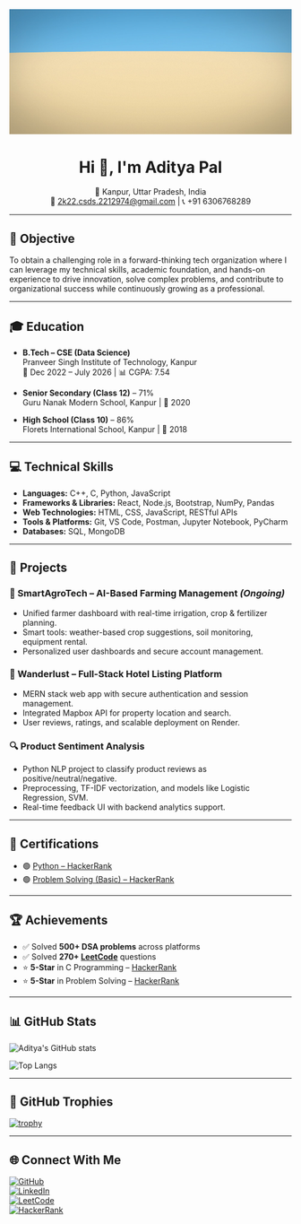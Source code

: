 <img src="banner.png" alt="Aditya Pal Banner" />

<h1 align="center">Hi 👋, I'm Aditya Pal</h1>
<p align="center">
  📍 Kanpur, Uttar Pradesh, India <br>
  📧 <a href="mailto:2k22.csds.2212974@gmail.com">2k22.csds.2212974@gmail.com</a> | 📞 +91 6306768289
</p>

---

## 🚀 Objective
To obtain a challenging role in a forward-thinking tech organization where I can leverage my technical skills, academic foundation, and hands-on experience to drive innovation, solve complex problems, and contribute to organizational success while continuously growing as a professional.

---

## 🎓 Education

- **B.Tech – CSE (Data Science)**  
  Pranveer Singh Institute of Technology, Kanpur  
  📆 Dec 2022 – July 2026 | 📊 CGPA: 7.54

- **Senior Secondary (Class 12)** – 71%  
  Guru Nanak Modern School, Kanpur | 📆 2020

- **High School (Class 10)** – 86%  
  Florets International School, Kanpur | 📆 2018

---

## 💻 Technical Skills

- **Languages:** C++, C, Python, JavaScript  
- **Frameworks & Libraries:** React, Node.js, Bootstrap, NumPy, Pandas  
- **Web Technologies:** HTML, CSS, JavaScript, RESTful APIs  
- **Tools & Platforms:** Git, VS Code, Postman, Jupyter Notebook, PyCharm  
- **Databases:** SQL, MongoDB  

---

## 🧠 Projects

### 🌾 SmartAgroTech – AI-Based Farming Management *(Ongoing)*
- Unified farmer dashboard with real-time irrigation, crop & fertilizer planning.
- Smart tools: weather-based crop suggestions, soil monitoring, equipment rental.
- Personalized user dashboards and secure account management.

### 🏨 Wanderlust – Full-Stack Hotel Listing Platform
- MERN stack web app with secure authentication and session management.
- Integrated Mapbox API for property location and search.
- User reviews, ratings, and scalable deployment on Render.

### 🔍 Product Sentiment Analysis
- Python NLP project to classify product reviews as positive/neutral/negative.
- Preprocessing, TF-IDF vectorization, and models like Logistic Regression, SVM.
- Real-time feedback UI with backend analytics support.

---

## 📜 Certifications

- 🟢 [Python – HackerRank](https://www.hackerrank.com/certificates/iframe/c375c4b46a15)  
- 🟢 [Problem Solving (Basic) – HackerRank](https://www.hackerrank.com/certificates/iframe/bcd1bff1592a)

---

## 🏆 Achievements

- ✅ Solved **500+ DSA problems** across platforms  
- ✅ Solved **270+ [LeetCode](https://leetcode.com/u/2212974_csds1a/)** questions  
- ⭐️ **5-Star** in C Programming – [HackerRank](https://www.hackerrank.com/profile/2212974_csds1a)  
- ⭐️ **5-Star** in Problem Solving – [HackerRank](https://www.hackerrank.com/profile/2212974_csds1a)  

---

## 📊 GitHub Stats

![Aditya's GitHub stats](https://github-readme-stats.vercel.app/api?username=Aditya-Pal01&show_icons=true&theme=tokyonight)

![Top Langs](https://github-readme-stats.vercel.app/api/top-langs/?username=Aditya-Pal01&layout=compact&theme=tokyonight)

---
## 🏅 GitHub Trophies

[![trophy](https://github-profile-trophy.vercel.app/?username=Aditya-Pal01&theme=tokyonight&no-frame=true&column=6)](https://github.com/ryo-ma/github-profile-trophy)

---

## 🌐 Connect With Me

[![GitHub](https://img.shields.io/badge/GitHub-Aditya--Pal01-black?logo=github)](https://github.com/Aditya-Pal01)  
[![LinkedIn](https://img.shields.io/badge/LinkedIn-Aditya%20Pal-0077B5?logo=linkedin)](https://www.linkedin.com/in/aditya-pal-353054252/)  
[![LeetCode](https://img.shields.io/badge/LeetCode-@2212974_csds1a-orange?logo=leetcode)](https://leetcode.com/u/2212974_csds1a/)  
[![HackerRank](https://img.shields.io/badge/HackerRank-@2212974_csds1a-2EC866?logo=hackerrank)](https://www.hackerrank.com/profile/2212974_csds1a)








<!--
**Aditya-Pal01/Aditya-Pal01** is a ✨ _special_ ✨ repository because its `README.md` (this file) appears on your GitHub profile.

Here are some ideas to get you started:

- 🔭 I’m currently working on ...
- 🌱 I’m currently learning ...
- 👯 I’m looking to collaborate on ...
- 🤔 I’m looking for help with ...
- 💬 Ask me about ...
- 📫 How to reach me: ...
- 😄 Pronouns: ...
- ⚡ Fun fact: ...

<h1 align="center">Hi 👋, I'm Aditya Pal</h1>
<p align="center">
  📍 Kanpur, Uttar Pradesh, India <br>
  📧 2k22.csds.2212974@gmail.com | 📞 +91 6306768289
</p>

---

## 🚀 Objective
To obtain a challenging role in a forward-thinking tech organization where I can leverage my technical skills, academic foundation, and hands-on experience to drive innovation, solve complex problems, and contribute to organizational success while continuously growing as a professional.

---

## 🎓 Education

- **B.Tech – CSE (Data Science)**  
  Pranveer Singh Institute of Technology, Kanpur  
  📆 Dec 2022 – July 2026 | 📊 CGPA: 7.54

- **Senior Secondary (Class 12)** – 71%  
  Guru Nanak Modern School, Kanpur | 📆 2020

- **High School (Class 10)** – 86%  
  Florets International School, Kanpur | 📆 2018

---

## 💻 Technical Skills

- **Languages:** C++, C, Python, JavaScript  
- **Frameworks & Libraries:** React, Node.js, Bootstrap, NumPy, Pandas  
- **Web Technologies:** HTML, CSS, JavaScript, RESTful APIs  
- **Tools & Platforms:** Git, VS Code, Postman, Jupyter Notebook, PyCharm  
- **Databases:** SQL, MongoDB  

---

## 🧠 Projects

### 🌾 SmartAgroTech – AI-Based Farming Management *(Ongoing)*
- Unified farmer dashboard with real-time irrigation, crop & fertilizer planning.
- Smart tools: weather-based crop suggestions, soil monitoring, equipment rental.
- Personalized user dashboards and secure account management.

### 🏨 Wanderlust – Full-Stack Hotel Listing Platform
- MERN stack web app with secure authentication and session management.
- Integrated Mapbox API for property location and search.
- User reviews, ratings, and scalable deployment on Render.

### 🔍 Product Sentiment Analysis
- Python NLP project to classify product reviews as positive/neutral/negative.
- Preprocessing, TF-IDF vectorization, and models like Logistic Regression, SVM.
- Real-time feedback UI with backend analytics support.

---

## 📜 Certifications

- 🟢 Python – HackerRank  
- 🟢 Problem Solving (Basic) – HackerRank  

---

## 🏆 Achievements

- ✅ Solved **500+ DSA problems** across platforms  
- ✅ Solved **270+ LeetCode** questions  
- ⭐️ **5-Star** in C Programming – HackerRank  
- ⭐️ **5-Star** in Problem Solving – HackerRank  

---

## 📊 GitHub Stats

![Aditya's GitHub stats](https://github-readme-stats.vercel.app/api?username=Aditya-Pal01&show_icons=true&theme=tokyonight)

![Top Langs](https://github-readme-stats.vercel.app/api/top-langs/?username=Aditya-Pal01&layout=compact&theme=tokyonight)

---

## 🌐 Connect With Me

[![GitHub](https://img.shields.io/badge/GitHub-Aditya--Pal01-black?logo=github)](https://github.com/Aditya-Pal01)
[![LinkedIn](https://img.shields.io/badge/LinkedIn-Aditya%20Pal-0077B5?logo=linkedin)](https://www.linkedin.com/in/aditya-pal01/)
[![LeetCode](https://img.shields.io/badge/LeetCode-Aditya_Pal-orange?logo=leetcode)](https://leetcode.com/)
[![HackerRank](https://img.shields.io/badge/HackerRank-Aditya_Pal-2EC866?logo=hackerrank)](https://www.hackerrank.com/)

-->



